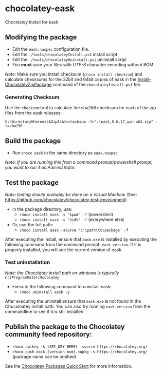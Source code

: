 ﻿# chocolatey-eask

Chocolatey install for eask

## Modifying the package

- Edit the `eask.nuspec` configuration file.
- Edit the `./tools/chocolateyInstall.ps1` install script
- Edit the `./tools/chocolateyUninstall.ps1` uninstall script
- You **must** save your files with *UTF-8* character encoding without BOM.

_Note:_ Make sure you install checksum (`choco install checksum`) and calculate checksums for the 32bit and 64bit copies of eask in the [Install-ChocolateyZipPackage](https://chocolatey.org/docs/helpers-install-chocolatey-zip-package) command of the `chocolateyInstall.ps1` file.

### Generating Checksum

Use the `checksum` tool to calculate the sha256 checksum for each of the zip files from the eask releases:

`C:\DirectoryWhereeaskZipIsAt>checksum -f=".\eask_0.6.17_win-x64.zip" -t=sha256`

## Build the package

- Run `choco pack` in the same directory as `eask.nuspec`

_Note: If you are running this from a command prompt/powershell prompt, you want to run it as Administrator._

## Test the package

_Note: testing should probably be done on a Virtual Machine_
(See: https://github.com/chocolatey/chocolatey-test-environment)

- In the package directory, use:
  - `choco install eask -s "$pwd" -f` (powershell)
  - `choco install eask -s '%cd%' -f` (everywhere else)
- Or, use the full path:
  - `choco install eask -source 'c:\path\to\package' -f`

After executing the install, ensure that `eask.exe` is installed by executing the following command from the command prompt: `eask version`. If it is properly installed, you will see the current version of eask.

### Test uninstallation

_Note: the Chocolatey install path on windows is typically `C:\ProgramData\chocolatey`_

- Execute the following command to uninstall eask:
    + `choco uninstall eask -y`

After executing the uninstall ensure that `eask.exe` is not found in the Chocoloatey install path. You can also try running `eask version` from the commandline to see if it is still installed


## Publish the package to the Chocolatey community feed repository:

- `choco apikey -k [API_KEY_HERE] -source https://chocolatey.org/`
- `choco push eask.[version num].nupkg -s https://chocolatey.org/` (package name can be omitted)

See the [Chocolatey Packages Quick Start][quickstart] for more information.

[quickstart]: https://github.com/chocolatey/choco/wiki/CreatePackagesQuickStart
